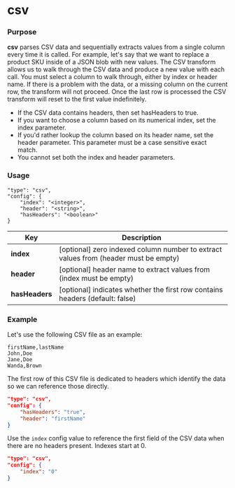 # csv

### Purpose

**csv** parses CSV data and sequentially extracts values from a single column every time it is called. For example, let's say that we want to replace a product SKU inside of a JSON blob with new values. The CSV transform allows us to walk through the CSV data and produce a new value with each call. You must select a column to walk through, either by index or header name. If there is a problem with the data, or a missing column on the current row, the transform will not proceed. Once the last row is processed the CSV transform will reset to the first value indefinitely.

- If the CSV data contains headers, then set hasHeaders to true.
- If you want to choose a column based on its numerical index, set the index parameter.
- If you'd rather lookup the column based on its header name, set the header parameter. This parameter must be a case sensitive exact match.
- You cannot set both the index and header parameters.

### Usage

```
"type": "csv",
"config": {
    "index": "<integer>",
    "header": "<string>",
    "hasHeaders": "<boolean>"
}
```

| Key                | Description                                                                       |
| ------------------ | --------------------------------------------------------------------------------- |
| **index**         | [optional] zero indexed column number to extract values from (header must be empty)
| **header**         | [optional] header name to extract values from (index must be empty)
| **hasHeaders**     | [optional] indicates whether the first row contains headers (default: false)

### Example

Let's use the following CSV file as an example:

```csv
firstName,lastName
John,Doe
Jane,Doe
Wanda,Brown
```

The first row of this CSV file is dedicated to headers which identify the data so we can reference those directly.

```json
"type": "csv",
"config": {
    "hasHeaders": "true",
    "header": "firstName"
}
```

Use the `index` config value to reference the first field of the CSV data when there are no headers present.  Indexes start at 0.

```json
"type": "csv",
"config": {
    "index": "0"
}
```

